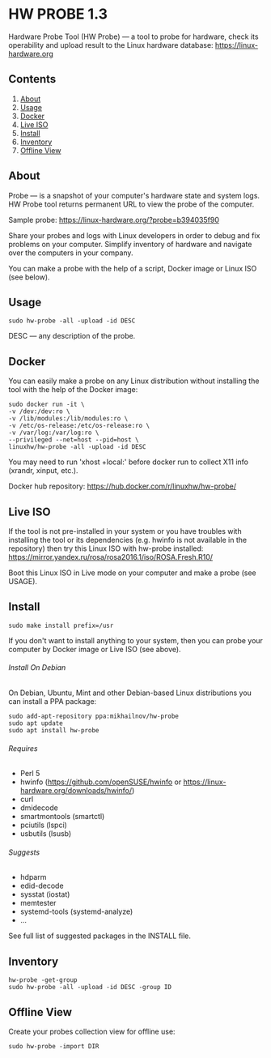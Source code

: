 HW PROBE 1.3
============

Hardware Probe Tool (HW Probe) — a tool to probe for hardware, check its operability and upload result to the Linux hardware database: https://linux-hardware.org

Contents
--------

1. [ About        ](#about)
2. [ Usage        ](#usage)
3. [ Docker       ](#docker)
4. [ Live ISO     ](#live-iso)
5. [ Install      ](#install)
6. [ Inventory    ](#inventory)
7. [ Offline View ](#offline-view)

About
-----

Probe — is a snapshot of your computer's hardware state and system logs. HW Probe tool returns permanent URL to view the probe of the computer.

Sample probe: https://linux-hardware.org/?probe=b394035f90

Share your probes and logs with Linux developers in order to debug and fix problems on your computer. Simplify inventory of hardware and navigate over the computers in your company.

You can make a probe with the help of a script, Docker image or Linux ISO (see below).

Usage
-----

    sudo hw-probe -all -upload -id DESC

DESC — any description of the probe.

Docker
------

You can easily make a probe on any Linux distribution without installing the tool with the help of the Docker image:

    sudo docker run -it \
    -v /dev:/dev:ro \
    -v /lib/modules:/lib/modules:ro \
    -v /etc/os-release:/etc/os-release:ro \
    -v /var/log:/var/log:ro \
    --privileged --net=host --pid=host \
    linuxhw/hw-probe -all -upload -id DESC

You may need to run 'xhost +local:' before docker run to collect X11 info (xrandr, xinput, etc.).

Docker hub repository: https://hub.docker.com/r/linuxhw/hw-probe/

Live ISO
--------

If the tool is not pre-installed in your system or you have troubles with installing the tool or its dependencies (e.g. hwinfo is not available in the repository) then try this Linux ISO with hw-probe installed: https://mirror.yandex.ru/rosa/rosa2016.1/iso/ROSA.Fresh.R10/

Boot this Linux ISO in Live mode on your computer and make a probe (see USAGE).

Install
-------

    sudo make install prefix=/usr

If you don't want to install anything to your system, then you can probe your computer by Docker image or Live ISO (see above).

###### Install On Debian

On Debian, Ubuntu, Mint and other Debian-based Linux distributions you can install a PPA package:

    sudo add-apt-repository ppa:mikhailnov/hw-probe
    sudo apt update
    sudo apt install hw-probe

###### Requires

* Perl 5
* hwinfo (https://github.com/openSUSE/hwinfo or https://linux-hardware.org/downloads/hwinfo/)
* curl
* dmidecode
* smartmontools (smartctl)
* pciutils (lspci)
* usbutils (lsusb)

###### Suggests

* hdparm
* edid-decode
* sysstat (iostat)
* memtester
* systemd-tools (systemd-analyze)
* ...

See full list of suggested packages in the INSTALL file.

Inventory
---------

    hw-probe -get-group
    sudo hw-probe -all -upload -id DESC -group ID

Offline View
------------

Create your probes collection view for offline use:

    sudo hw-probe -import DIR
